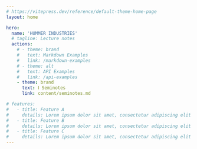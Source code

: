 ```yaml
---
# https://vitepress.dev/reference/default-theme-home-page
layout: home

hero:
  name: 'HUMMER INDUSTRIES'
  # tagline: Lecture notes
  actions:
    # - theme: brand
    #   text: Markdown Examples
    #   link: /markdown-examples
    # - theme: alt
    #   text: API Examples
    #   link: /api-examples
    - theme: brand
      text: Ⅰ Seminotes
      link: content/seminotes.md

# features:
#   - title: Feature A
#     details: Lorem ipsum dolor sit amet, consectetur adipiscing elit
#   - title: Feature B
#     details: Lorem ipsum dolor sit amet, consectetur adipiscing elit
#   - title: Feature C
#     details: Lorem ipsum dolor sit amet, consectetur adipiscing elit
---
```


